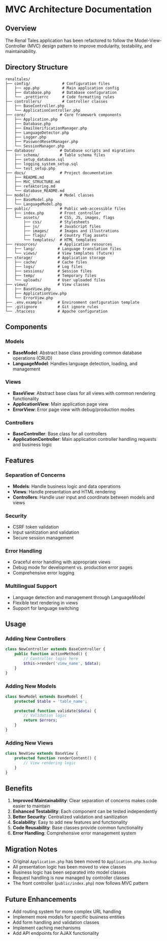 # MVC Architecture Documentation

## Overview

The Renal Tales application has been refactored to follow the Model-View-Controller (MVC) design pattern to improve modularity, testability, and maintainability.

## Directory Structure

```
renaltales/
├── config/              # Configuration files
│   ├── app.php          # Main application config
│   ├── database.php     # Database configuration
│   └── .prettierrc      # Code formatting rules
├── controllers/         # Controller classes
│   ├── BaseController.php
│   └── ApplicationController.php
├── core/               # Core framework components
│   ├── Application.php
│   ├── Database.php
│   ├── EmailVerificationManager.php
│   ├── LanguageDetector.php
│   ├── Logger.php
│   ├── PasswordResetManager.php
│   └── SessionManager.php
├── database/           # Database scripts and migrations
│   ├── schema/         # Table schema files
│   ├── setup_database.sql
│   ├── logging_system_setup.sql
│   └── test_setup.php
├── docs/               # Project documentation
│   ├── README.md
│   ├── MVC_STRUCTURE.md
│   ├── refaktoring.md
│   └── database_README.md
├── models/             # Model classes
│   ├── BaseModel.php
│   └── LanguageModel.php
├── public/             # Public web-accessible files
│   ├── index.php       # Front controller
│   └── assets/         # CSS, JS, images, flags
│       ├── css/        # Stylesheets
│       ├── js/         # JavaScript files
│       ├── images/     # Images and illustrations
│       ├── flags/      # Country flag assets
│       └── templates/  # HTML templates
├── resources/          # Application resources
│   ├── lang/          # Language translation files
│   └── views/         # View templates (future)
├── storage/           # Application storage
│   ├── cache/         # Cache files
│   ├── logs/          # Log files
│   ├── sessions/      # Session files
│   ├── temp/          # Temporary files
│   └── uploads/       # User uploaded files
├── views/             # View classes
│   ├── BaseView.php
│   ├── ApplicationView.php
│   └── ErrorView.php
├── .env.example       # Environment configuration template
├── .gitignore         # Git ignore rules
└── .htaccess          # Apache configuration
```

## Components

### Models
- **BaseModel**: Abstract base class providing common database operations (CRUD)
- **LanguageModel**: Handles language detection, loading, and management

### Views  
- **BaseView**: Abstract base class for all views with common rendering functionality
- **ApplicationView**: Main application page view
- **ErrorView**: Error page view with debug/production modes

### Controllers
- **BaseController**: Base class for all controllers
- **ApplicationController**: Main application controller handling requests and business logic

## Features

### Separation of Concerns
- **Models**: Handle business logic and data operations
- **Views**: Handle presentation and HTML rendering
- **Controllers**: Handle user input and coordinate between models and views

### Security
- CSRF token validation
- Input sanitization and validation
- Secure session management

### Error Handling
- Graceful error handling with appropriate views
- Debug mode for development vs. production error pages
- Comprehensive error logging

### Multilingual Support
- Language detection and management through LanguageModel
- Flexible text rendering in views
- Support for language switching

## Usage

### Adding New Controllers
```php
class NewController extends BaseController {
    public function actionMethod() {
        // Controller logic here
        $this->render('view_name', $data);
    }
}
```

### Adding New Models
```php
class NewModel extends BaseModel {
    protected $table = 'table_name';
    
    protected function validate($data) {
        // Validation logic
        return $errors;
    }
}
```

### Adding New Views
```php
class NewView extends BaseView {
    protected function renderContent() {
        // View rendering logic
    }
}
```

## Benefits

1. **Improved Maintainability**: Clear separation of concerns makes code easier to maintain
2. **Enhanced Testability**: Each component can be tested independently
3. **Better Security**: Centralized validation and sanitization
4. **Scalability**: Easy to add new features and functionality
5. **Code Reusability**: Base classes provide common functionality
6. **Error Handling**: Comprehensive error management system

## Migration Notes

- Original `Application.php` has been moved to `Application.php.backup`
- All presentation logic has been moved to view classes
- Business logic has been separated into model classes
- Request handling is now managed by controller classes
- The front controller (`public/index.php`) now follows MVC pattern

## Future Enhancements

- Add routing system for more complex URL handling
- Implement more models for specific business entities
- Add form handling and validation classes
- Implement caching mechanisms
- Add API endpoints for AJAX functionality
